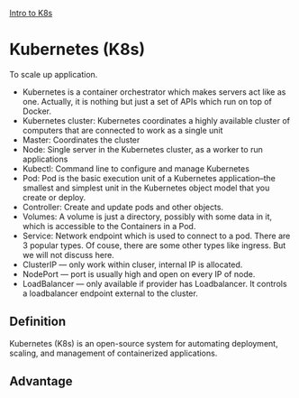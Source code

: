 [Intro to K8s](https://medium.com/google-cloud/introduction-to-docker-and-kubernetes-on-gcp-with-hands-on-configuration-part-3-kubernetes-with-eb41f5fc18ae)  

# Kubernetes (K8s)
To scale up application.  

- Kubernetes is a container orchestrator which makes servers act like as one. Actually, it is nothing but just a set of APIs which run on top of Docker.  
- Kubernetes cluster: Kubernetes coordinates a highly available cluster of computers that are connected to work as a single unit
- Master: Coordinates the cluster
- Node: Single server in the Kubernetes cluster, as a worker to run applications
- Kubectl: Command line to configure and manage Kubernetes
- Pod: Pod is the basic execution unit of a Kubernetes application–the smallest and simplest unit in the Kubernetes object model that you create or deploy.
- Controller: Create and update pods and other objects.
- Volumes: A volume is just a directory, possibly with some data in it, which is accessible to the Containers in a Pod.
- Service: Network endpoint which is used to connect to a pod. There are 3 popular types. Of couse, there are some other types like ingress. But we will not discuss here.
- ClusterIP — only work within cluser, internal IP is allocated.
- NodePort — port is usually high and open on every IP of node.
- LoadBalancer — only available if provider has Loadbalancer. It controls a loadbalancer endpoint external to the cluster.

## Definition
Kubernetes (K8s) is an open-source system for automating deployment, scaling, and management of containerized applications.

## Advantage
